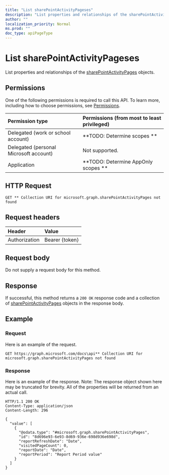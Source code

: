 ```yaml
---
title: "List sharePointActivityPageses"
description: "List properties and relationships of the sharePointActivityPages objects."
author: ""
localization_priority: Normal
ms.prod: ""
doc_type: apiPageType
---
```


# List sharePointActivityPageses

List properties and relationships of the [sharePointActivityPages](../resources/sharepointactivitypages.md) objects.

## Permissions
One of the following permissions is required to call this API. To learn more, including how to choose permissions, see [Permissions](/concepts/permissions-reference.md).

|Permission type|Permissions (from most to least privileged)|
|:---|:---|
|Delegated (work or school account)|**TODO: Determine scopes **|
|Delegated (personal Microsoft account)|Not supported.|
|Application|**TODO: Determine AppOnly scopes **|

## HTTP Request
<!-- {
  "blockType": "ignored"
}
-->
``` http
GET ** Collection URI for microsoft.graph.sharePointActivityPages not found
```

## Request headers
|Header|Value|
|:---|:---|
|Authorization|Bearer {token}|

## Request body
Do not supply a request body for this method.

## Response
If successful, this method returns a `200 OK` response code and a collection of [sharePointActivityPages](../resources/sharepointactivitypages.md) objects in the response body.

## Example

### Request
Here is an example of the request.
<!-- {
  "blockType": "request",
  "name": "get_sharepointactivitypages"
}
-->
``` http
GET https://graph.microsoft.com/docs\api** Collection URI for microsoft.graph.sharePointActivityPages not found
```

### Response
Here is an example of the response. Note: The response object shown here may be truncated for brevity. All of the properties will be returned from an actual call.
<!-- {
  "blockType": "response",
  "truncated": true,
  "@odata.type": "collection(microsoft.graph.sharepointactivitypages)"
}
-->
``` http
HTTP/1.1 200 OK
Content-Type: application/json
Content-Length: 296

{
  "value": [
    {
      "@odata.type": "#microsoft.graph.sharePointActivityPages",
      "id": "8d696e93-6e93-8d69-936e-698d936e698d",
      "reportRefreshDate": "Date",
      "visitedPageCount": 0,
      "reportDate": "Date",
      "reportPeriod": "Report Period value"
    }
  ]
}
```

